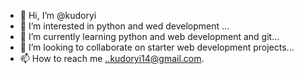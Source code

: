 - 👋 Hi, I’m @kudoryi
- 👀 I’m interested in python  and wed development  ...
- 🌱 I’m currently learning python and web development and git...
- 💞️ I’m looking to collaborate on  starter web development projects...
- 📫 How to reach me ..kudoryi14@gmail.com.

<!---
kudoryi/kudoryi is a ✨ special ✨ repository because its `README.md` (this file) appears on your GitHub profile.
You can click the Preview link to take a look at your changes.
--->
